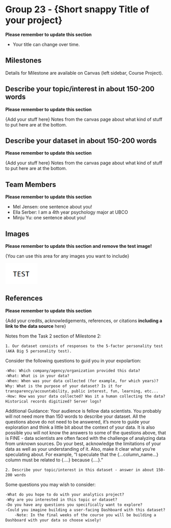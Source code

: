 # Group 23 - {Short snappy Title of your project}

**Please remember to update this section**

- Your title can change over time.

## Milestones

Details for Milestone are available on Canvas (left sidebar, Course Project).

## Describe your topic/interest in about 150-200 words

**Please remember to update this section**

{Add your stuff here} Notes from the canvas page about what kind of stuff to put here are at the bottom.

## Describe your dataset in about 150-200 words

**Please remember to update this section**

{Add your stuff here} Notes from the canvas page about what kind of stuff to put here are at the bottom.

## Team Members

**Please remember to update this section**

- Mel Jensen: one sentence about you!
- Ella Serber: I am a 4th year psychology major at UBCO
- Minju Yu: one sentence about you!

## Images

**Please remember to update this section and remove the test image!**

{You can use this area for any images you want to include}

<img src ="images/test.png" width="100px">

## References

**Please remember to update this section**

{Add your credits, acknowledgements, references, or citations **including a link to the data source** here}




Notes from the Task 2 section of Milestone 2:

    1. Our dataset consists of responses to the 5-factor personality test (AKA Big 5 personality test).  

Consider the following questions to guid you in your expolartion:

    -Who: Which company/agency/organization provided this data?
    -What: What is in your data?
    -When: When was your data collected (for example, for which years)?
    Why: What is the purpose of your dataset? Is it for transparency/accountability, public interest, fun, learning, etc...
    -How: How was your data collected? Was it a human collecting the data? Historical records digitized? Server logs?

Additional Guidance: Your audience is fellow data scientists. You probably will not need more than 150 words to describe your dataset. All the questions above do not need to be answered, it’s more to guide your exploration and think a little bit about the context of your data. It is also possible you will not know the answers to some of the questions above, that is FINE - data scientists are often faced with the challenge of analyzing data from unknown sources. Do your best, acknowledge the limitations of your data as well as your understanding of it. Also, make it clear what you’re speculating about. For example, “I speculate that the {…column_name…} column must be related to {….} because {….}.”

    2. Describe your topic/interest in this dataset - answer in about 150-200 words

Some questions you may wish to consider:

    -What do you hope to do with your analytics project?
    -Why are you interested in this topic or dataset?
    -Do you have any questions you specifically want to explore?
    -Could you imagine building a user-facing Dashboard with this dataset?
        -Note: In the final weeks of the course you will be building a Dashboard with your data so choose wisely!